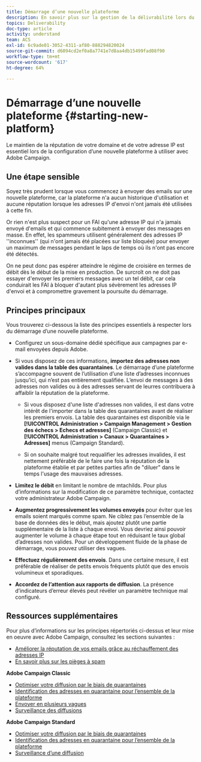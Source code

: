 ```yaml
---
title: Démarrage d’une nouvelle plateforme
description: En savoir plus sur la gestion de la délivrabilité lors du démarrage d’une nouvelle plateforme avec Adobe Campaign.
topics: Deliverability
doc-type: article
activity: understand
team: ACS
exl-id: 6c9ade01-3052-4311-af80-888294820024
source-git-commit: d6094cd2ef0a8a7741e7d8aa4db15499fad08f90
workflow-type: tm+mt
source-wordcount: '617'
ht-degree: 64%

---
```


# Démarrage d’une nouvelle plateforme {#starting-new-platform}

Le maintien de la réputation de votre domaine et de votre adresse IP est essentiel lors de la configuration d’une nouvelle plateforme à utiliser avec Adobe Campaign.

## Une étape sensible

Soyez très prudent lorsque vous commencez à envoyer des emails sur une nouvelle plateforme, car la plateforme n&#39;a aucun historique d&#39;utilisation et aucune réputation lorsque les adresses IP d&#39;envoi n&#39;ont jamais été utilisées à cette fin.

Or rien n&#39;est plus suspect pour un FAI qu&#39;une adresse IP qui n&#39;a jamais envoyé d&#39;emails et qui commence subitement à envoyer des messages en masse. En effet, les spammeurs utilisent généralement des adresses IP &#39;&#39;inconnues&#39;&#39; (qui n&#39;ont jamais été placées sur liste bloquée) pour envoyer un maximum de messages pendant le laps de temps où ils n&#39;ont pas encore été détectés.

On ne peut donc pas espérer atteindre le régime de croisière en termes de débit dès le début de la mise en production. De surcroît on ne doit pas essayer d&#39;envoyer les premiers messages avec un tel débit, car cela conduirait les FAI à bloquer d&#39;autant plus sévèrement les adresses IP d&#39;envoi et à compromettre gravement la poursuite du démarrage.

## Principes principaux

Vous trouverez ci-dessous la liste des principes essentiels à respecter lors du démarrage d’une nouvelle plateforme.

* Configurez un sous-domaine dédié spécifique aux campagnes par e-mail envoyées depuis Adobe.

* Si vous disposez de ces informations, **importez des adresses non valides dans la table des quarantaines**.
Le démarrage d’une plateforme s’accompagne souvent de l’utilisation d’une liste d’adresses inconnues jusqu’ici, qui n’est pas entièrement qualifiée. L’envoi de messages à des adresses non valides ou à des adresses servant de leurres contribuera à affaiblir la réputation de la plateforme.

   * Si vous disposez d&#39;une liste d&#39;adresses non valides, il est dans votre intérêt de l&#39;importer dans la table des quarantaines avant de réaliser les premiers envois. La table des quarantaines est disponible via le **[!UICONTROL Administration > Campaign Management > Gestion des échecs > Echecs et adresses]** (Campaign Classic) et **[!UICONTROL Administration > Canaux > Quarantaines > Adresses]** menus (Campaign Standard).

   * Si on souhaite malgré tout requalifier les adresses invalides, il est nettement préférable de le faire une fois la réputation de la plateforme établie et par petites parties afin de &quot;diluer&quot; dans le temps l&#39;usage des mauvaises adresses.

* **Limitez le débit** en limitant le nombre de mtachilds. Pour plus d’informations sur la modification de ce paramètre technique, contactez votre administrateur Adobe Campaign.

* **Augmentez progressivement les volumes envoyés** pour éviter que les emails soient marqués comme spam. Ne ciblez pas l’ensemble de la base de données dès le début, mais ajoutez plutôt une partie supplémentaire de la liste à chaque envoi. Vous devriez ainsi pouvoir augmenter le volume à chaque étape tout en réduisant le taux global d’adresses non valides. Pour un développement fluide de la phase de démarrage, vous pouvez utiliser des vagues.

* **Effectuez régulièrement des envois**. Dans une certaine mesure, il est préférable de réaliser de petits envois fréquents plutôt que des envois volumineux et sporadiques.
* **Accordez de l’attention aux rapports de diffusion**. La présence d’indicateurs d’erreur élevés peut révéler un paramètre technique mal configuré.

## Ressources supplémentaires

Pour plus d’informations sur les principes répertoriés ci-dessus et leur mise en oeuvre avec Adobe Campaign, consultez les sections suivantes :

* [Améliorer la réputation de vos emails grâce au réchauffement des adresses IP](../../help/additional-resources/increase-reputation-with-ip-warming.md)
* [En savoir plus sur les pièges à spam](../../help/additional-resources/all-about-spam-traps.md)

**Adobe Campaign Classic**

* [Optimiser votre diffusion par le biais de quarantaines](https://experienceleague.adobe.com/docs/campaign-classic/using/sending-messages/monitoring-deliveries/understanding-quarantine-management.html#optimizing-your-delivery-through-quarantines)
* [Identification des adresses en quarantaine pour lʼensemble de la plateforme](https://experienceleague.adobe.com/docs/campaign-classic/using/sending-messages/monitoring-deliveries/understanding-quarantine-management.html#identifying-quarantined-addresses-for-the-entire-platform)
* [Envoyer en plusieurs vagues](https://experienceleague.adobe.com/docs/campaign-classic/using/sending-messages/key-steps-when-creating-a-delivery/steps-sending-the-delivery.html?lang=fr#sending-using-multiple-waves)
* [Surveillance des diffusions](https://experienceleague.adobe.com/docs/campaign-classic/using/sending-messages/monitoring-deliveries/about-delivery-monitoring.html?lang=fr#sending-messages)

**Adobe Campaign Standard**

* [Optimiser votre diffusion par le biais de quarantaines](https://experienceleague.adobe.com/docs/campaign-standard/using/testing-and-sending/monitoring-messages/understanding-quarantine-management.html#optimizing-your-delivery-through-quarantines)
* [Identification des adresses en quarantaine pour lʼensemble de la plateforme](https://experienceleague.adobe.com/docs/campaign-standard/using/testing-and-sending/monitoring-messages/understanding-quarantine-management.html?lang=fr)
* [Surveillance d’une diffusion](https://experienceleague.adobe.com/docs/campaign-standard/using/testing-and-sending/monitoring-messages/monitoring-a-delivery.html?lang=fr-FR)
